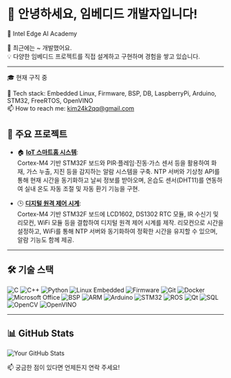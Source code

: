 # 👋 안녕하세요, 임베디드 개발자입니다!

🏅 Intel Edge AI Academy  
  
🚗 최근에는 ~ 개발했어요.  
💡 다양한 임베디드 프로젝트를 직접 설계하고 구현하며 경험을 쌓고 있습니다.  

---
🎓 현재 구직 중

🔧 Tech stack: Embedded Linux, Firmware, BSP, DB, LaspberryPi, Arduino, STM32, FreeRTOS, OpenVINO  
📫 How to reach me: [kim24k2qq@gmail.com](mailto:kim24k2qq@gmail.com)   

## 🧠 주요 프로젝트

- 🏠 **[IoT 스마트홈 시스템](https://github.com/kim20s2/MiniProject2)**:  
  Cortex-M4 기반 STM32F 보드와 PIR·플레임·진동·가스 센서 등을 활용하여 화재, 가스 누출, 지진 등을 감지하는 알람 시스템을 구축.
  NTP 서버와 기상청 API를 통해 현재 시간을 동기화하고 날씨 정보를 받아오며, 온습도 센서(DHT11)를 연동하여 실내 온도 자동 조절 및 자동 환기 기능을 구현.
  
- 🕒 **[디지털 원격 제어 시계](https://github.com/kim20s2/MiniProject1)**:  
  Cortex-M4 기반 STM32F 보드에 LCD1602, DS1302 RTC 모듈, IR 수신기 및 리모컨, WiFi 모듈 등을 결합하여 디지털 원격 제어 시계를 제작.
  리모컨으로 시간을 설정하고, WiFi를 통해 NTP 서버와 동기화하여 정확한 시간을 유지할 수 있으며, 알람 기능도 함께 제공.


---

## 🛠 기술 스택

![C](https://img.shields.io/badge/C-00599C?style=flat&logo=c&logoColor=white)
![C++](https://img.shields.io/badge/C++-00599C?style=flat&logo=c%2B%2B&logoColor=white)
![Python](https://img.shields.io/badge/Python-3776AB?style=flat&logo=python&logoColor=white)
![Linux Embedded](https://img.shields.io/badge/Linux_Embedded-000000?style=flat&logo=linux&logoColor=white)
![Firmware](https://img.shields.io/badge/Firmware-555555?style=flat)
![Git](https://img.shields.io/badge/Git-F05032?style=flat&logo=git&logoColor=white)
![Docker](https://img.shields.io/badge/Docker-2496ED?style=flat&logo=docker&logoColor=white)
![Microsoft Office](https://img.shields.io/badge/Microsoft_Office-D83B01?style=flat&logo=microsoft-office&logoColor=white)
![BSP](https://img.shields.io/badge/BSP-007ACC?style=flat)
![ARM](https://img.shields.io/badge/ARM-0091BD?style=flat)
![Arduino](https://img.shields.io/badge/Arduino-00979D?style=flat&logo=arduino&logoColor=white)
![STM32](https://img.shields.io/badge/STM32-03234B?style=flat)
![ROS](https://img.shields.io/badge/ROS-22314E?style=flat)
![Qt](https://img.shields.io/badge/Qt-41CD52?style=flat&logo=qt&logoColor=white)
![SQL](https://img.shields.io/badge/SQL-4479A1?style=flat&logo=mysql&logoColor=white)
![OpenCV](https://img.shields.io/badge/OpenCV-5C3EE8?style=flat&logo=opencv&logoColor=white)
![OpenVINO](https://img.shields.io/badge/OpenVINO-7348B6?style=flat)

---

## 📊 GitHub Stats

![Your GitHub Stats](https://github-readme-stats.vercel.app/api?username=kim20s2&show_icons=true&theme=tokyonight)

📫 궁금한 점이 있다면 언제든지 연락 주세요!
